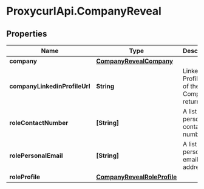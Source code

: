 # ProxycurlApi.CompanyReveal

## Properties

Name | Type | Description | Notes
------------ | ------------- | ------------- | -------------
**company** | [**CompanyRevealCompany**](CompanyRevealCompany.md) |  | [optional] 
**companyLinkedinProfileUrl** | **String** | LinkedIn Profile URL of the Company returned. | [optional] 
**roleContactNumber** | **[String]** | A list of personal contact numbers. | [optional] 
**rolePersonalEmail** | **[String]** | A list of personal email addresses. | [optional] 
**roleProfile** | [**CompanyRevealRoleProfile**](CompanyRevealRoleProfile.md) |  | [optional] 


